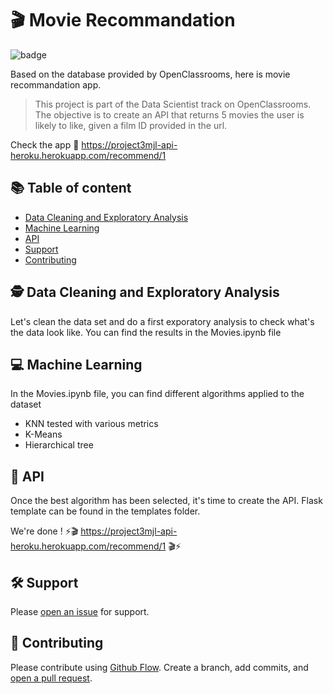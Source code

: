 # :clapper:  Movie Recommandation

![badge](https://img.shields.io/badge/language-python-blue.svg)

Based on the database provided by OpenClassrooms, here is movie recommandation app.

> This project is part of the Data Scientist track on OpenClassrooms. The objective is to create an API that returns 5 movies the user is likely to like, given a film ID provided in the url. 

Check the app :movie_camera: https://project3mjl-api-heroku.herokuapp.com/recommend/1

## :books: Table of content

- [Data Cleaning and Exploratory Analysis](#detective-Data_Cleaning_and_Exploratory_Analysis )
- [Machine Learning](#computer-MachineLearning)
- [API](#rocket-API)
- [Support](#hammer_and_wrench-support)
- [Contributing](#memo-contributing)

## :detective: Data Cleaning and Exploratory Analysis 

Let's clean the data set and do a first exporatory analysis to check what's the data look like. You can find the results in the Movies.ipynb file

## :computer:  Machine Learning

In the Movies.ipynb file, you can find different algorithms applied to the dataset
- KNN tested with various metrics
- K-Means
- Hierarchical tree

## :rocket: API

Once the best algorithm has been selected, it's time to create the API. Flask template can be found in the templates folder. 

We're done ! :zap::clapper: https://project3mjl-api-heroku.herokuapp.com/recommend/1 :clapper::zap:

## :hammer_and_wrench: Support

Please [open an issue](https://github.com/MarineJL/project3/issues/new) for support.

## :memo: Contributing

Please contribute using [Github Flow](https://guides.github.com/introduction/flow/). Create a branch, add commits, and [open a pull request](https://github.com/MarineJL/project3/compare/).
